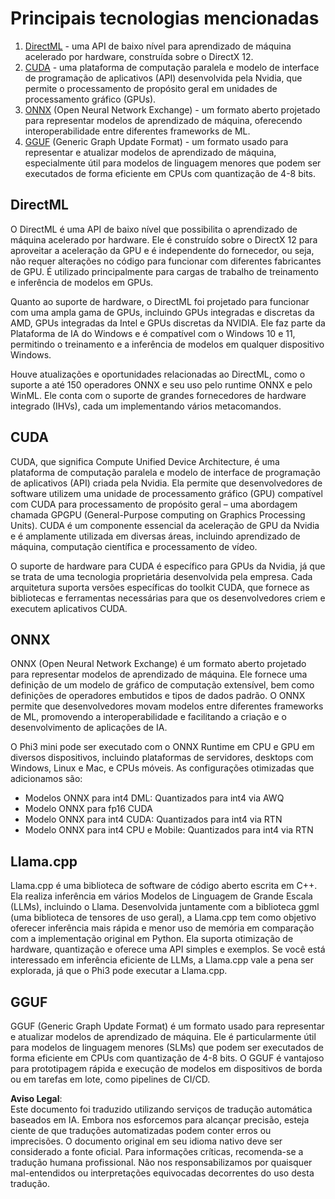 # Principais tecnologias mencionadas

1. [DirectML](https://learn.microsoft.com/windows/ai/directml/dml?WT.mc_id=aiml-138114-kinfeylo) - uma API de baixo nível para aprendizado de máquina acelerado por hardware, construída sobre o DirectX 12.
2. [CUDA](https://blogs.nvidia.com/blog/what-is-cuda-2/) - uma plataforma de computação paralela e modelo de interface de programação de aplicativos (API) desenvolvida pela Nvidia, que permite o processamento de propósito geral em unidades de processamento gráfico (GPUs).
3. [ONNX](https://onnx.ai/) (Open Neural Network Exchange) - um formato aberto projetado para representar modelos de aprendizado de máquina, oferecendo interoperabilidade entre diferentes frameworks de ML.
4. [GGUF](https://github.com/ggerganov/ggml/blob/master/docs/gguf.md) (Generic Graph Update Format) - um formato usado para representar e atualizar modelos de aprendizado de máquina, especialmente útil para modelos de linguagem menores que podem ser executados de forma eficiente em CPUs com quantização de 4-8 bits.

## DirectML

O DirectML é uma API de baixo nível que possibilita o aprendizado de máquina acelerado por hardware. Ele é construído sobre o DirectX 12 para aproveitar a aceleração da GPU e é independente do fornecedor, ou seja, não requer alterações no código para funcionar com diferentes fabricantes de GPU. É utilizado principalmente para cargas de trabalho de treinamento e inferência de modelos em GPUs.

Quanto ao suporte de hardware, o DirectML foi projetado para funcionar com uma ampla gama de GPUs, incluindo GPUs integradas e discretas da AMD, GPUs integradas da Intel e GPUs discretas da NVIDIA. Ele faz parte da Plataforma de IA do Windows e é compatível com o Windows 10 e 11, permitindo o treinamento e a inferência de modelos em qualquer dispositivo Windows.

Houve atualizações e oportunidades relacionadas ao DirectML, como o suporte a até 150 operadores ONNX e seu uso pelo runtime ONNX e pelo WinML. Ele conta com o suporte de grandes fornecedores de hardware integrado (IHVs), cada um implementando vários metacomandos.

## CUDA

CUDA, que significa Compute Unified Device Architecture, é uma plataforma de computação paralela e modelo de interface de programação de aplicativos (API) criada pela Nvidia. Ela permite que desenvolvedores de software utilizem uma unidade de processamento gráfico (GPU) compatível com CUDA para processamento de propósito geral – uma abordagem chamada GPGPU (General-Purpose computing on Graphics Processing Units). CUDA é um componente essencial da aceleração de GPU da Nvidia e é amplamente utilizada em diversas áreas, incluindo aprendizado de máquina, computação científica e processamento de vídeo.

O suporte de hardware para CUDA é específico para GPUs da Nvidia, já que se trata de uma tecnologia proprietária desenvolvida pela empresa. Cada arquitetura suporta versões específicas do toolkit CUDA, que fornece as bibliotecas e ferramentas necessárias para que os desenvolvedores criem e executem aplicativos CUDA.

## ONNX

ONNX (Open Neural Network Exchange) é um formato aberto projetado para representar modelos de aprendizado de máquina. Ele fornece uma definição de um modelo de gráfico de computação extensível, bem como definições de operadores embutidos e tipos de dados padrão. O ONNX permite que desenvolvedores movam modelos entre diferentes frameworks de ML, promovendo a interoperabilidade e facilitando a criação e o desenvolvimento de aplicações de IA.

O Phi3 mini pode ser executado com o ONNX Runtime em CPU e GPU em diversos dispositivos, incluindo plataformas de servidores, desktops com Windows, Linux e Mac, e CPUs móveis. As configurações otimizadas que adicionamos são:

- Modelos ONNX para int4 DML: Quantizados para int4 via AWQ
- Modelo ONNX para fp16 CUDA
- Modelo ONNX para int4 CUDA: Quantizados para int4 via RTN
- Modelo ONNX para int4 CPU e Mobile: Quantizados para int4 via RTN

## Llama.cpp

Llama.cpp é uma biblioteca de software de código aberto escrita em C++. Ela realiza inferência em vários Modelos de Linguagem de Grande Escala (LLMs), incluindo o Llama. Desenvolvida juntamente com a biblioteca ggml (uma biblioteca de tensores de uso geral), a Llama.cpp tem como objetivo oferecer inferência mais rápida e menor uso de memória em comparação com a implementação original em Python. Ela suporta otimização de hardware, quantização e oferece uma API simples e exemplos. Se você está interessado em inferência eficiente de LLMs, a Llama.cpp vale a pena ser explorada, já que o Phi3 pode executar a Llama.cpp.

## GGUF

GGUF (Generic Graph Update Format) é um formato usado para representar e atualizar modelos de aprendizado de máquina. Ele é particularmente útil para modelos de linguagem menores (SLMs) que podem ser executados de forma eficiente em CPUs com quantização de 4-8 bits. O GGUF é vantajoso para prototipagem rápida e execução de modelos em dispositivos de borda ou em tarefas em lote, como pipelines de CI/CD.

**Aviso Legal**:  
Este documento foi traduzido utilizando serviços de tradução automática baseados em IA. Embora nos esforcemos para alcançar precisão, esteja ciente de que traduções automatizadas podem conter erros ou imprecisões. O documento original em seu idioma nativo deve ser considerado a fonte oficial. Para informações críticas, recomenda-se a tradução humana profissional. Não nos responsabilizamos por quaisquer mal-entendidos ou interpretações equivocadas decorrentes do uso desta tradução.